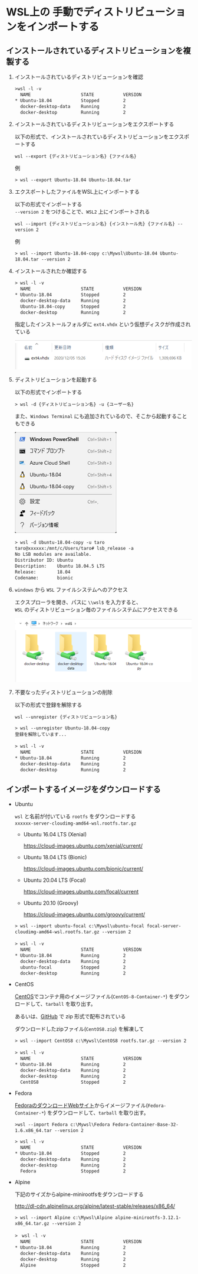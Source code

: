 # WSL上の 手動でディストリビューションをインポートする

## インストールされているディストリビューションを複製する

1. インストールされているディストリビューションを確認

    ```console
    >wsl -l -v
      NAME                   STATE           VERSION
    * Ubuntu-18.04           Stopped         2
      docker-desktop-data    Running         2
      docker-desktop         Running         2
    ```

2. インストールされているディストリビューションをエクスポートする

    以下の形式で、インストールされているディストリビューションをエクスポートする
    ```
    wsl --export {ディストリビューション名} {ファイル名}
    ```

    例
    ```console
    > wsl --export Ubuntu-18.04 Ubuntu-18.04.tar
    ```

3. エクスポートしたファイルをWSL上にインポートする

    以下の形式でインポートする   
    `--version 2` をつけることで、`WSL2` 上にインポートされる
    ```
    wsl --import {ディストリビューション名} {インストール先} {ファイル名} --version 2
    ```

    例
    ```
    > wsl --import Ubuntu-18.04-copy c:\Mywsl\Ubuntu-18.04 Ubuntu-18.04.tar --version 2
    ```

4. インストールされたか確認する

    ```console
    > wsl -l -v
      NAME                   STATE           VERSION
    * Ubuntu-18.04           Stopped         2
      docker-desktop-data    Running         2
      Ubuntu-18.04-copy      Stopped         2
      docker-desktop         Running         2
    ```

    指定したインストールフォルダに `ext4.vhdx` という仮想ディスクが作成されている

    ![](images/capture1.png)

5. ディストリビューションを起動する

    以下の形式でインポートする   
    ```
    > wsl -d {ディストリビューション名} -u {ユーザー名}
    ```

    また、`Windows Terminal` にも追加されているので、そこから起動することもできる

    ![](images/capture2.png)

    ```
    > wsl -d Ubuntu-18.04-copy -u taro
    taro@xxxxxx:/mnt/c/Users/taro# lsb_release -a
    No LSB modules are available.
    Distributor ID: Ubuntu
    Description:    Ubuntu 18.04.5 LTS
    Release:        18.04
    Codename:       bionic
    ```
6. `windows` から `WSL` ファイルシステムへのアクセス

    エクスプローラを開き、パスに `\\wsl$` を入力すると、    
    `WSL` のディストリビューション毎のファイルシステムにアクセスできる

    ![](images/capture3.png)

7. 不要なったディストリビューションの削除

    以下の形式で登録を解除する
    ```
    wsl --unregister {ディストリビューション名}
    ```

    ```
    > wsl --unregister Ubuntu-18.04-copy
    登録を解除しています...

    > wsl -l -v
      NAME                   STATE           VERSION
    * Ubuntu-18.04           Running         2
      docker-desktop-data    Running         2
      docker-desktop         Running         2
    ```

## インポートするイメージをダウンロードする

* Ubuntu

    `wsl` と名前が付いている `rootfs` をダウンロードする   
    `xxxxxx-server-cloudimg-amd64-wsl.rootfs.tar.gz`
    
    + Ubuntu 16.04 LTS (Xenial)
    
        https://cloud-images.ubuntu.com/xenial/current/

    + Ubuntu 18.04 LTS (Bionic)

        https://cloud-images.ubuntu.com/bionic/current/

    + Ubuntu 20.04 LTS (Focal)

        https://cloud-images.ubuntu.com/focal/current

    + Ubuntu 20.10 (Groovy)

        https://cloud-images.ubuntu.com/groovy/current/

    ```
    > wsl --import ubuntu-focal c:\Mywsl\ubuntu-focal focal-server-cloudimg-amd64-wsl.rootfs.tar.gz --version 2

    > wsl -l -v
      NAME                   STATE           VERSION
    * Ubuntu-18.04           Running         2
      docker-desktop-data    Running         2
      ubuntu-focal           Stopped         2
      docker-desktop         Running         2
    ```

* CentOS

    [CentOS](https://cloud.centos.org/centos/8/x86_64/images/)でコンテナ用のイメージファイル(`CentOS-8-Container-*`) をダウンロードして、`tarball` を取り出す。

    あるいは、[GitHub](https://github.com/wsldl-pg/CentWSL) で zip 形式で配布されている

    ダウンロードしたzipファイル(`CentOS8.zip`) を解凍して
    ```
    > wsl --import CentOS8 c:\Mywsl\CentOS8 rootfs.tar.gz --version 2

    > wsl -l -v
      NAME                   STATE           VERSION
    * Ubuntu-18.04           Running         2
      docker-desktop-data    Running         2
      docker-desktop         Running         2
      CentOS8                Stopped         2
    ```

* Fedora

    [FedoraのダウンロードWebサイト](https://nrt.edge.kernel.org/fedora-buffet/fedora/linux/releases/33/Container/x86_64/images/)からイメージファイル(`Fedora-Container-*`) をダウンロードして、`tarball` を取り出す。

    ```
    >wsl --import Fedora c:\Mywsl\Fedora Fedora-Container-Base-32-1.6.x86_64.tar --version 2
    ```

    ```
    > wsl -l -v
      NAME                   STATE           VERSION
    * Ubuntu-18.04           Stopped         2
      docker-desktop-data    Running         2
      docker-desktop         Running         2
      Fedora                 Stopped         2
    ```

* Alpine

    下記のサイズからalpine-minirootfsをダウンロードする

    http://dl-cdn.alpinelinux.org/alpine/latest-stable/releases/x86_64/

    ```
    > wsl --import Alpine c:\Mywsl\Alpine alpine-minirootfs-3.12.1-x86_64.tar.gz --version 2

    >　wsl -l -v
      NAME                   STATE           VERSION
    * Ubuntu-18.04           Running         2
      docker-desktop-data    Running         2
      docker-desktop         Running         2
      Alpine                 Stopped         2
    ```
